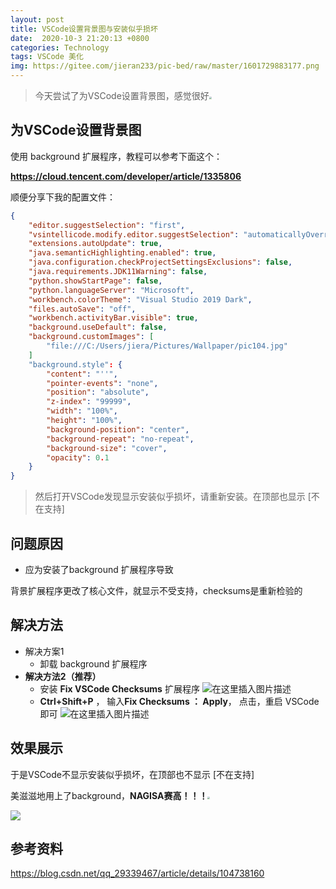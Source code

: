 ```yaml
---
layout: post
title: VSCode设置背景图与安装似乎损坏
date:  2020-10-3 21:20:13 +0800
categories: Technology
tags: VSCode 美化
img: https://gitee.com/jieran233/pic-bed/raw/master/1601729883177.png
---
```

> 今天尝试了为VSCode设置背景图，感觉很好<img src="https://gitee.com/jieran233/pic-bed/raw/master/coolapk_emotion_64_shounuehuaji.png" style="zoom:25%;" />

## 为VSCode设置背景图

使用 background 扩展程序，教程可以参考下面这个：

**https://cloud.tencent.com/developer/article/1335806**

顺便分享下我的配置文件：

```json
{
    "editor.suggestSelection": "first",
    "vsintellicode.modify.editor.suggestSelection": "automaticallyOverrodeDefaultValue",
    "extensions.autoUpdate": true,
    "java.semanticHighlighting.enabled": true,
    "java.configuration.checkProjectSettingsExclusions": false,
    "java.requirements.JDK11Warning": false,
    "python.showStartPage": false,
    "python.languageServer": "Microsoft",
    "workbench.colorTheme": "Visual Studio 2019 Dark",
    "files.autoSave": "off",
    "workbench.activityBar.visible": true,
    "background.useDefault": false,
    "background.customImages": [
        "file:///C:/Users/jiera/Pictures/Wallpaper/pic104.jpg"
    ]
    "background.style": {
        "content": "''",
        "pointer-events": "none",
        "position": "absolute",
        "z-index": "99999",
        "width": "100%",
        "height": "100%",
        "background-position": "center",
        "background-repeat": "no-repeat",
        "background-size": "cover",
        "opacity": 0.1
    }
}
```



> 然后打开VSCode发现显示安装似乎损坏，请重新安装。在顶部也显示 [不在支持]

## 问题原因

- 应为安装了background 扩展程序导致

 背景扩展程序更改了核心文件，就显示不受支持，checksums是重新检验的

## 解决方法

- 解决方案1
  - 卸载 background 扩展程序
- **解决方法2（推荐）**
  - 安装 **Fix VSCode Checksums** 扩展程序
    ![在这里插入图片描述](https://img-blog.csdnimg.cn/2020030819031796.png)
  - **Ctrl+Shift+P** ， 输入**Fix Checksums ： Apply**， 点击，重启 VSCode 即可
    ![在这里插入图片描述](https://img-blog.csdnimg.cn/20200308190426278.png)

## 效果展示

于是VSCode不显示安装似乎损坏，在顶部也不显示 [不在支持]

美滋滋地用上了background，**NAGISA赛高！！！**<img src="https://gitee.com/jieran233/pic-bed/raw/master/coolapk_emotion_64_shounuehuaji.png" style="zoom:25%;" />

![](https://gitee.com/jieran233/pic-bed/raw/master/1601729883177.png)

## 参考资料

https://blog.csdn.net/qq_29339467/article/details/104738160

